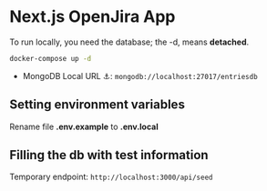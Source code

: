 # Next.js OpenJira App

To run locally, you need the database; the -d, means **detached**.

```bash
docker-compose up -d
```

- MongoDB Local URL ⚓: `mongodb://localhost:27017/entriesdb`

## Setting environment variables

Rename file **.env.example** to **.env.local**

## Filling the db with test information

Temporary endpoint: `http://localhost:3000/api/seed`
